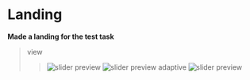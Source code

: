 # Landing
__Made a landing for the test task__
>view
>>![slider preview](NoTab1.gif)
>>![slider preview](NoTab2.gif)
>adaptive
>>![slider preview](NoTab.gif)
